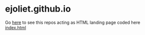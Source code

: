 # ejoliet.github.io

Go [here](https://ejoliet.github.io) to see this repos acting as HTML landing page coded here [index.html](index.html)  
